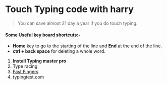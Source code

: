 # Touch Typing code with harry

> You can save almost 21 day a year if you do touch typing.

#### Some Useful key board shortcuts:-

- **Home** key to go to the starting of the line and **End** at the end of the line.
- **ctrl + back space** for deleting a whole word.



1. **Install Typing master pro**
2. Type racing
3. [Fast Fingers](https://10fastfingers.com/typing-test/english)
4. typingtest.com





